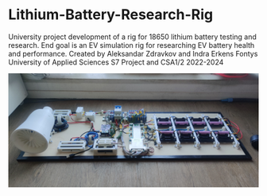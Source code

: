 # Lithium-Battery-Research-Rig
University project development of a rig for 18650 lithium battery testing and research.
End goal is an EV simulation rig for researching EV battery health and performance.
Created by Aleksandar Zdravkov and Indra Erkens
Fontys University of Applied Sciences
S7 Project and CSA1/2 2022-2024

![alt text](https://github.com/sashkoBeats/Lithium-Battery-Research-Rig/blob/main/Media/IMG_20240715_075854.jpg?raw=true)
